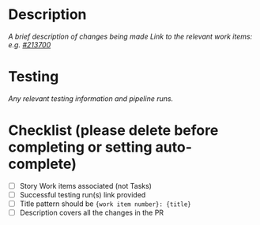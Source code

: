 # Description
*A brief description of changes being made*
*Link to the relevant work items: e.g. [#213700](https://dev.azure.com/defragovuk/DEFRA-FFC/_workitems/edit/213700)*

# Testing
*Any relevant testing information and pipeline runs.*

# Checklist (please delete before completing or setting auto-complete)
- [ ] Story Work items associated (not Tasks)
- [ ] Successful testing run(s) link provided
- [ ] Title pattern should be `{work item number}: {title}`
- [ ] Description covers all the changes in the PR